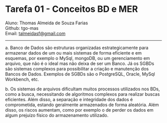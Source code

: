 # Tarefa 01 - Conceitos BD e MER

Aluno: Thomas Almeida de Souza Farias <br/>
Github: tgo-mas <br/>
Email: talmeidasf@gmail.com

<hr />

a. Banco de Dados são estruturas organizadas estrategicamente para armazenar dados de um ou mais sistemas de forma eficiente e em esquemas, por exemplo o MySql, mongoDB, ou um gerenciamento em arquivo, que não é o ideal mas não deixa de ser um Banco. Já os SGBDs são sistemas complexos para possibilitar a criação e manutenção dos Bancos de Dados. Exemplos de SGBDs são o PostgreSQL, Oracle, MySql Workbench, etc.

b. Os sistemas de arquivos dificultam muitos processos utilizados nos BDs, como a busca, necessitando de algoritmos complexos para realizar buscas eficientes. Além disso, a separação e integridade dos dados é comprometida, estando geralmente armazenados de forma aleatória. Além disso, os riscos aumentam, como por exemplo o de perder os dados em algum prejuízo físico do armazenamento utilizado.
